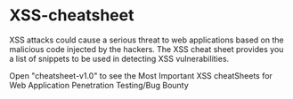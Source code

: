 # XSS-cheatsheet
XSS attacks could cause a serious threat to web applications based on the malicious code injected by the hackers. 
The XSS cheat sheet provides you a list of snippets to be used in detecting XSS vulnerabilities.


Open "cheatsheet-v1.0" to see the Most Important XSS cheatSheets for Web Application Penetration Testing/Bug Bounty
